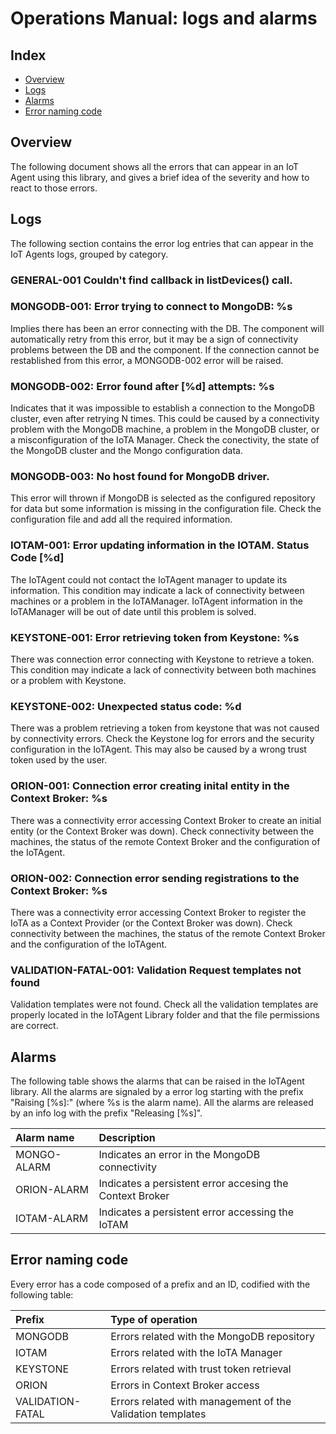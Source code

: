 # Operations Manual: logs and alarms
## Index

* [Overview](#overview)
* [Logs](#logs)
* [Alarms](#alarms)
* [Error naming code](#errorcode)

## <a name="overview"/>  Overview
The following document shows all the errors that can appear in an IoT Agent using this library, and gives a brief
idea of the severity and how to react to those errors.

## <a name="logs"/>  Logs
The following section contains the error log entries that can appear in the IoT Agents logs, grouped by category.

### GENERAL-001 Couldn\'t find callback in listDevices() call.

### MONGODB-001: Error trying to connect to MongoDB: %s

Implies there has been an error connecting with the DB. The component will automatically retry from this error, but it
may be a sign of connectivity problems between the DB and the component. If the connection cannot be restablished from
this error, a MONGODB-002 error will be raised.

### MONGODB-002: Error found after [%d] attempts: %s

Indicates that it was impossible to establish a connection to the MongoDB cluster, even after retrying N times. This
could be caused by a connectivity problem with the MongoDB machine, a problem in the MongoDB cluster, or a misconfiguration
of the IoTA Manager. Check the conectivity, the state of the MongoDB cluster and the Mongo configuration data.

### MONGODB-003: No host found for MongoDB driver.

This error will thrown if MongoDB is selected as the configured repository for data but some information is missing
in the configuration file. Check the configuration file and add all the required information.

### IOTAM-001: Error updating information in the IOTAM. Status Code [%d]

The IoTAgent could not contact the IoTAgent manager to update its information. This condition may indicate a lack of
connectivity between machines or a problem in the IoTAManager. IoTAgent information in the IoTAManager will be out of
date until this problem is solved.

### KEYSTONE-001: Error retrieving token from Keystone: %s

There was connection error connecting with Keystone to retrieve a token. This condition may indicate a lack of connectivity
between both machines or a problem with Keystone.

### KEYSTONE-002: Unexpected status code: %d

There was a problem retrieving a token from keystone that was not caused by connectivity errors. Check the Keystone
log for errors and the security configuration in the IoTAgent. This may also be caused by a wrong trust token used
by the user.

### ORION-001: Connection error creating inital entity in the Context Broker: %s

There was a connectivity error accessing Context Broker to create an initial entity (or the Context Broker was down).
Check connectivity between the machines, the status of the remote Context Broker and the configuration of the IoTAgent.

### ORION-002: Connection error sending registrations to the Context Broker: %s

There was a connectivity error accessing Context Broker to register the IoTA as a Context Provider (or the Context Broker was down).
Check connectivity between the machines, the status of the remote Context Broker and the configuration of the IoTAgent.

### VALIDATION-FATAL-001: Validation Request templates not found

Validation templates were not found. Check all the validation templates are properly located in the IoTAgent Library
folder and that the file permissions are correct.

## <a name="alarms"/> Alarms

The following table shows the alarms that can be raised in the IoTAgent library. All the alarms are signaled by a
error log starting with the prefix "Raising [%s]:" (where %s is the alarm name). All the alarms are released by an info
log with the prefix "Releasing [%s]".

| Alarm name            | Description            |
|:--------------------- |:---------------------- |
| MONGO-ALARM           | Indicates an error in the MongoDB connectivity |
| ORION-ALARM           | Indicates a persistent error accesing the Context Broker |
| IOTAM-ALARM           | Indicates a persistent error accessing the IoTAM |


## <a name="errorcode"/> Error naming code
Every error has a code composed of a prefix and an ID, codified with the following table:

| Prefix           | Type of operation      |
|:---------------- |:---------------------- |
| MONGODB          | Errors related with the MongoDB repository |
| IOTAM            | Errors related with the IoTA Manager |
| KEYSTONE         | Errors related with trust token retrieval |
| ORION            | Errors in Context Broker access |
| VALIDATION-FATAL | Errors related with management of the Validation templates |
